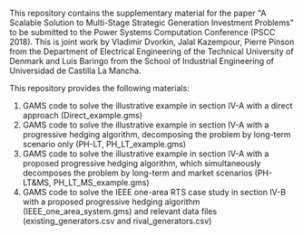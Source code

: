 This repository contains the supplementary material for the paper "A Scalable Solution to Multi-Stage Strategic Generation Investment Problems" to be submitted to the Power Systems Computation Conference (PSCC 2018). This is joint work by Vladimir Dvorkin, Jalal Kazempour, Pierre Pinson from the Department of Electrical Engineering of the Technical University of Denmark and Luis Baringo from the School of Industrial Engineering of Universidad de Castilla La Mancha.

This repository provides the following materials:
1. GAMS code to solve the illustrative example in section IV-A with a direct approach (Direct_example.gms)
2. GAMS code to solve the illustrative example in section IV-A with a progressive hedging algorithm, decomposing the problem by long-term scenario only (PH-LT, PH_LT_example.gms)
3. GAMS code to solve the illustrative example in section IV-A with a proposed progressive hedging algorithm, which simultaneously decomposes the problem by long-term and market scenarios (PH-LT&MS, PH_LT_MS_example.gms)
4. GAMS code to solve the IEEE one-area RTS case study in section IV-B with a proposed progressive hedging algorithm (IEEE_one_area_system.gms) and relevant data files (existing_generators.csv and rival_generators.csv)
